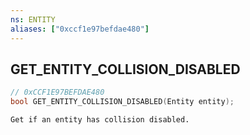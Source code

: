 ```yaml
---
ns: ENTITY
aliases: ["0xccf1e97befdae480"]
---
```

## GET_ENTITY_COLLISION_DISABLED

```c
// 0xCCF1E97BEFDAE480
bool GET_ENTITY_COLLISION_DISABLED(Entity entity);
```

```
Get if an entity has collision disabled.
```
